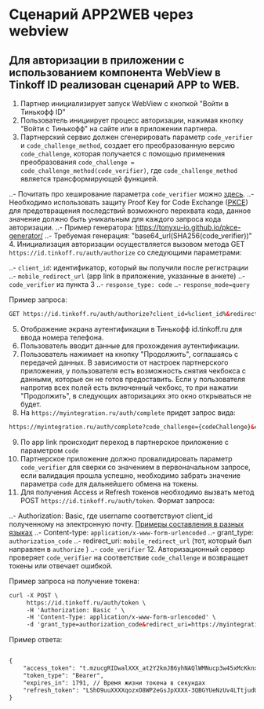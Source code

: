 
# Сценарий APP2WEB через webview

## Для авторизации в приложении с использованием компонента WebView в Tinkoff ID реализован сценарий APP to WEB.

1. Партнер инициализирует запуск WebView с кнопкой "Войти в Тинькофф ID"
2. Пользователь инициирует процесс авторизации, нажимая кнопку "Войти с Тинькофф" на сайте или в приложении партнера.
3. Партнерский сервис должен сгенерировать параметр ```code_verifier``` и ```code_challenge_method```, создает его преобразованную версию ```code_challenge```, которая получается с помощью применения преобразования ```code_challenge = code_challenge_method(code_verifier)```, где ```code_challenge_method``` является трансформирующей функцией.

..- Почитать про хеширование параметра ```code_verifier``` можно [здесь](https://datatracker.ietf.org/doc/html/rfc7636#section-4.1).
..- Необходимо использовать защиту Proof Key for Code Exchange ([PKCE](https://datatracker.ietf.org/doc/html/rfc7636)) для предотвращения последствий возможного перехвата кода, данное значение должно быть уникальным для каждого запроса кода авторизации.
..- Пример генератора: https://tonyxu-io.github.io/pkce-generator/
..- Требуемая генерация: "base64_url(SHA256(code_verifier))"
4. Инициализация авторизации осуществляется вызовом метода GET ```https://id.tinkoff.ru/auth/authorize``` со следующими параметрами:

..- ```client_id```: идентификатор, который вы получили после регистрации
..- ```mobile_redirect_url``` (app link в приложение, указанные в анкете) 
..- ```code_verifier``` из пункта 3 
..- ```response_type: code```
..- ```response_mode=query```

Пример запроса:

```html
GET https://id.tinkoff.ru/auth/authorize?client_id=%client_id%&redirect_uri=https://myintegration.ru/auth/complete&code_challenge={codeChallenge}&code_challenge_method=S256&response_type=code
```

5. Отображение экрана аутентификации в Тинькофф  id.tinkoff.ru для ввода номера телефона.
6. Пользователь вводит данные для прохождения аутентификации.
7. Пользователь нажимает на кнопку "Продолжить", соглашаясь с передачей данных. В зависимости от настроек партнерского приложения, у пользователя есть возможность снятия чекбокса с данными, которые он не готов предоставить. Если у пользователя напротив всех полей есть включенный чекбокс, то при нажатии "Продолжить", в следующих авторизациях это окно открываться не будет.
8. На ```https://myintegration.ru/auth/complete``` придет запрос вида:

```html
https://myintegration.ru/auth/complete?code_challenge={codeChallenge}&code_challenge_method=S256&code=c.1aGiAXX3Ni&session_state=hXXXXXXY3kgs3nx0H3RTj3JzCSrdaqaDhU6lS8XXXXX.i4kl6dsEB1SQogzq00
```

9. По app link происходит переход в партнерское приложение с параметром ```code```
10. Партнерское приложение должно провалидировать параметр ```code_verifier```  для сверки со значением в первоначальном запросе, если валидация прошла успешно, необходимо забрать значение параметра ```code``` для дальнейшего обмена на токены.
11. Для получения Access и Refresh токенов необходимо вызвать метод POST ```https://id.tinkoff.ru/auth/token```. 
Формат запроса:

..- Authorization: Basic, где username  соответствуют client_id  полученному на электронную почту. [Примеры составления в разных языках](https://gist.github.com/brandonmwest/a2632d0a65088a20c00a)
..- Content-type: ```application/x-www-form-urlencoded```
..- grant_type: ```authorization_code```
..- redirect_uri: ```mobile_redirect_url``` (тот, который был направлен в ```authorize``` )
..- ```code_verifier```
12. Авторизационный сервер проверяет ```code_verifier``` на соответствие ```code_challenge``` и возвращает токены или отвечает ошибкой.

Пример запроса на получение токена:

```html
curl -X POST \
     https://id.tinkoff.ru/auth/token \
     -H 'Authorization: Basic ' \
     -H 'Content-Type: application/x-www-form-urlencoded' \
     -d 'grant_type=authorization_code&redirect_uri=https://myintegration.ru/auth/complete&code=c.1aGiAXX3Ni'
```

Пример ответа:

```html

{
    "access_token": "t.mzucgRIDwalXXX_at2Y2kmJB6yhNAQlWMNucp3w45xMcKknxWyl_XXXXkp5_3Nq8i_UvddDroJvd3elz-QH5hQ",
    "token_type": "Bearer",
    "expires_in": 1791, // Время жизни токена в секундах
    "refresh_token": "LShO9uuXXXXqozxO8WP2eGsJpXXXX-3QBGYUeNzUv4LTtjudU6zPofXbiXXXoznuCOLv6XXXCJn04fsLvsYH2Q"
}
```